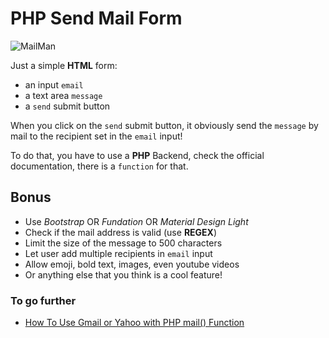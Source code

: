 # PHP Send Mail Form

![MailMan](donald_duck.png)

Just a simple **HTML** form:

* an input `email`
* a text area `message`
* a `send` submit button

When you click on the `send` submit button, it obviously send the `message` by mail to the recipient set in the `email` input!

To do that, you have to use a **PHP** Backend, check the official documentation, there is a `function` for that.

## Bonus

* Use _Bootstrap_ OR _Fundation_ OR _Material Design Light_
* Check if the mail address is valid (use **REGEX**)
* Limit the size of the message to 500 characters
* Let user add multiple recipients in `email` input
* Allow emoji, bold text, images, even youtube videos
* Or anything else that you think is a cool feature!

### To go further

* [How To Use Gmail or Yahoo with PHP mail() Function](https://www.digitalocean.com/community/tutorials/how-to-use-gmail-or-yahoo-with-php-mail-function)
